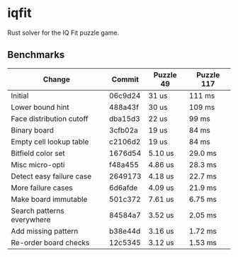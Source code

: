 # iqfit
Rust solver for the IQ Fit puzzle game.

## Benchmarks

| Change                     | Commit  | Puzzle 49 | Puzzle 117 |
| -------------------------- | ------  | --------- | ---------- |
| Initial                    | 06c9d24 | 31 us     | 111 ms     |
| Lower bound hint           | 488a43f | 30 us     | 109 ms     |
| Face distribution cutoff   | dba15d3 | 22 us     | 99 ms      |
| Binary board               | 3cfb02a | 19 us     | 84 ms      |
| Empty cell lookup table    | c2106d2 | 19 us     | 84 ms      |
| Bitfield color set         | 1676d54 | 5.10 us   | 29.0 ms    |
| Misc micro-opti            | f48a455 | 4.86 us   | 28.3 ms    |
| Detect easy failure case   | 2649173 | 4.18 us   | 22.7 ms    |
| More failure cases         | 6d6afde | 4.09 us   | 21.9 ms    |
| Make board immutable       | 501c372 | 7.61 us   | 6.75 ms    |
| Search patterns everywhere | 84584a7 | 3.52 us   | 2.05 ms    |
| Add missing pattern        | b38e44d | 3.16 us   | 1.72 ms    |
| Re-order board checks      | 12c5345 | 3.12 us   | 1.53 ms    |
